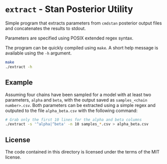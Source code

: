 # `extract` - Stan Posterior Utility

Simple program that extracts parameters from `cmdstan` posterior output files
and concatenates the results to stdout.

Parameters are specified using POSIX extended regex syntax.

The program can be quickly compiled using `make`. A short help message is
available using the `-h` argument.

```sh
make
./extract -h
```

## Example

Assuming four chains have been sampled for a model with at least two
parameters, `alpha` and `beta`, with the output saved as `samples_<chain
number>.csv`. Both parameters can be extracted using a simple regex and
outputed to the file `alpha_beta.csv` with the following command:

```sh
# Grab only the first 10 lines for the alpha and beta columns
./extract -s '^alpha|^beta' -n 10 samples_*.csv > alpha_beta.csv
```

## License

The code contained in this directory is licensed under the terms of
the MIT license.
